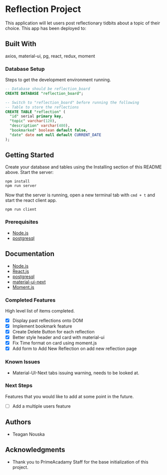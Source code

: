 # Reflection Project

This application will let users post reflectionary tidbits about a topic of their choice. This app has been deployed to: 
<!-- insert heroku website here -->

## Built With

axios, material-ui, pg, react, redux, moment

### Database Setup

Steps to get the development environment running.

```sql
-- Database should be reflection_board
CREATE DATABASE "reflection_board";

-- Switch to "reflection_board" before running the following
-- Table to store the reflections
CREATE TABLE "reflection" (
  "id" serial primary key,
  "topic" varchar(120),
  "description" varchar(480),
  "bookmarked" boolean default false,
  "date" date not null default CURRENT_DATE
);
```

## Getting Started

Create your database and tables using the Installing section of this README above. Start the server:

```
npm install
npm run server
```

Now that the server is running, open a new terminal tab with `cmd + t` and start the react client app.

```
npm run client
```
### Prerequisites

- [Node.js](https://nodejs.org/en/)
- [postgresql](https://www.postgresql.org/download/)



<!-- ## Screen Shot

Include one or two screen shots of your project here (optional). Remove if unused. -->

## Documentation

- [Node.js](https://nodejs.org/en/)
- [React.js](https://reactjs.org/)
- [postgresql](https://www.postgresql.org/docs/)
- [material-ui-next](https://material-ui-next.com/)
- [Moment.js](https://momentjs.com/docs/)

### Completed Features

High level list of items completed.

- [x] Display past reflections onto DOM 
- [x] Implement bookmark feature 
- [x] Create Delete Button for each reflection
- [x] Better style header and card with material-ui
- [x] Fix Time format on card using moment.js
- [x] Add form to Add New Reflection on add new reflection page

### Known Issues

- Material-UI-Next tabs issuing warning, needs to be looked at.


### Next Steps

Features that you would like to add at some point in the future.

- [ ] Add a multiple users feature

## Authors

* Teagan Nouska


## Acknowledgments

* Thank you to PrimeAcadamy Staff for the base initialization of this project.